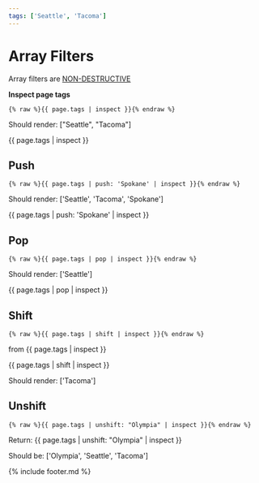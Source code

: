 ```yaml
---
tags: ['Seattle', 'Tacoma']
---
```


# Array Filters

Array filters are [NON-DESTRUCTIVE](https://ashmaroli.github.io/jekyll/docs/templates/)

**Inspect page tags**

```liquid
{% raw %}{{ page.tags | inspect }}{% endraw %}
```

Should render: ["Seattle", "Tacoma"]

{{ page.tags | inspect }}

## Push

```liquid
{% raw %}{{ page.tags | push: 'Spokane' | inspect }}{% endraw %}
```

Should render: ['Seattle', 'Tacoma', 'Spokane']

{{ page.tags | push: 'Spokane' | inspect }}

## Pop

```liquid
{% raw %}{{ page.tags | pop | inspect }}{% endraw %}
```

Should render: ['Seattle']

{{ page.tags | pop | inspect }}

## Shift

```liquid
{% raw %}{{ page.tags | shift | inspect }}{% endraw %}
```

from {{ page.tags | inspect }}

{{ page.tags | shift | inspect }}

Should render: ['Tacoma']

## Unshift

```liquid
{% raw %}{{ page.tags | unshift: "Olympia" | inspect }}{% endraw %}
```

Return: {{ page.tags | unshift: "Olympia" | inspect }}

Should be: ['Olympia', 'Seattle', 'Tacoma']

{% include footer.md %}

